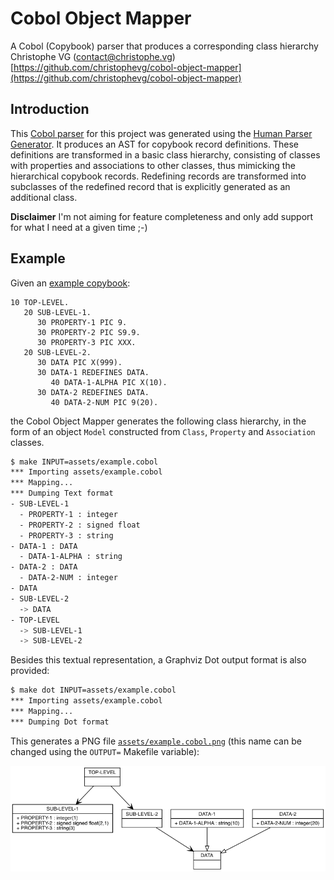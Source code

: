 # Cobol Object Mapper

A Cobol (Copybook) parser that produces a corresponding class hierarchy
Christophe VG (<contact@christophe.vg>)  
[https://github.com/christophevg/cobol-object-mapper](https://github.com/christophevg/cobol-object-mapper)

## Introduction

This [Cobol parser](src/cobol.cs) for this project was generated using the [Human Parser Generator](https://github.com/christophevg/human-parser-generator). It produces an AST for copybook record definitions. These definitions are transformed in a basic class hierarchy, consisting of classes with properties and associations to other classes, thus mimicking the hierarchical copybook records. Redefining records are transformed into subclasses of the redefined record that is explicitly generated as an additional class.

**Disclaimer** I'm not aiming for feature completeness and only add support for what I need at a given time ;-)

## Example

Given an [example copybook](example.cobol):

```cobol
10 TOP-LEVEL.
   20 SUB-LEVEL-1.
      30 PROPERTY-1 PIC 9.
      30 PROPERTY-2 PIC S9.9.
      30 PROPERTY-3 PIC XXX.
   20 SUB-LEVEL-2.
      30 DATA PIC X(999).
      30 DATA-1 REDEFINES DATA.
         40 DATA-1-ALPHA PIC X(10).
      30 DATA-2 REDEFINES DATA.
         40 DATA-2-NUM PIC 9(20).
```

the Cobol Object Mapper generates the following class hierarchy, in the form of an object `Model` constructed from `Class`, `Property` and `Association` classes.

```bash
$ make INPUT=assets/example.cobol
*** Importing assets/example.cobol
*** Mapping...
*** Dumping Text format
- SUB-LEVEL-1
  - PROPERTY-1 : integer
  - PROPERTY-2 : signed float
  - PROPERTY-3 : string
- DATA-1 : DATA
  - DATA-1-ALPHA : string
- DATA-2 : DATA
  - DATA-2-NUM : integer
- DATA
- SUB-LEVEL-2
  -> DATA
- TOP-LEVEL
  -> SUB-LEVEL-1
  -> SUB-LEVEL-2
```

Besides this textual representation, a Graphviz Dot output format is also provided:

```bash
$ make dot INPUT=assets/example.cobol
*** Importing assets/example.cobol
*** Mapping...
*** Dumping Dot format
```

This generates a PNG file [`assets/example.cobol.png`](assets/example.cobol.png) (this name can be changed using the `OUTPUT=` Makefile variable):

![Example Visualisation](assets/example.cobol.png)
